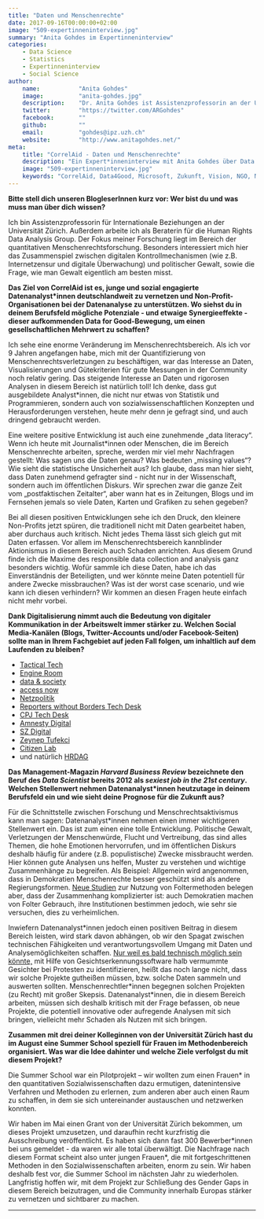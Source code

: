 ```yaml
---
title: "Daten und Menschenrechte"
date: 2017-09-16T00:00:00+02:00
image: "509-expertinneninterview.jpg"
summary: "Anita Gohdes im Expertinneninterview"
categories:       
    - Data Science
    - Statistics
    - Expertinneninterview
    - Social Science
author: 
    name:           "Anita Gohdes"
    image:          "anita-gohdes.jpg"
    description:    "Dr. Anita Gohdes ist Assistenzprofessorin an der Universität Zürich. Zuvor war sie Postdoc am Belfer Center an der Harvard Kennedy School. Sie promovierte an der Universität Mannheim. In ihrer Forschung beschäftigt sie sich mit politischer Gewalt, staatlicher Repression und dem Messbarmachen von Menschenrechten."
    twitter:        "https://twitter.com/ARGohdes"
    facebook:       ""
    github:         ""
    email:          "gohdes@ipz.uzh.ch"
    website:        "http://www.anitagohdes.net/"
meta:
    title: "CorrelAid - Daten und Menschenrechte"
    description: "Ein Expert*inneninterview mit Anita Gohdes über Data Science und Menschenrechte."
    image: "509-expertinneninterview.jpg"
    keywords: "CorrelAid, Data4Good, Microsoft, Zukunft, Vision, NGO, Non-Profit, Data Scientist, Menschenrechte"
---
```



**Bitte stell dich unseren BlogleserInnen kurz vor: Wer bist du und was
muss man über dich wissen?**

Ich bin Assistenzprofessorin für Internationale Beziehungen an der
Universität Zürich. Außerdem arbeite ich als Beraterin für die Human
Rights Data Analysis Group. Der Fokus meiner Forschung liegt im Bereich
der quantitativen Menschenrechtsforschung. Besonders interessiert mich
hier das Zusammenspiel zwischen digitalen Kontrollmechanismen (wie z.B.
Internetzensur und digitale Überwachung) und politischer Gewalt, sowie
die Frage, wie man Gewalt eigentlich am besten misst.

**Das Ziel von CorrelAid ist es, junge und sozial engagierte
Datenanalyst\*innen deutschlandweit zu vernetzen und
Non-Profit-Organisationen bei der Datenanalyse zu unterstützen. Wo
siehst du in deinem Berufsfeld mögliche Potenziale - und etwaige
Synergieeffekte - dieser aufkommenden Data for Good-Bewegung, um einen
gesellschaftlichen Mehrwert zu schaffen?**

Ich sehe eine enorme Veränderung im Menschenrechtsbereich. Als ich vor 9
Jahren angefangen habe, mich mit der Quantifizierung von
Menschenrechtsverletzungen zu beschäftigen, war das Interesse an Daten,
Visualisierungen und Gütekriterien für gute Messungen in der Community
noch relativ gering. Das steigende Interesse an Daten und rigorosen
Analysen in diesem Bereich ist natürlich toll! Ich denke, dass gut
ausgebildete Analyst\*innen, die nicht nur etwas von Statistik und
Programmieren, sondern auch von sozialwissenschaftlichen Konzepten und
Herausforderungen verstehen, heute mehr denn je gefragt sind, und auch
dringend gebraucht werden.

Eine weitere positive Entwicklung ist auch eine zunehmende „data
literacy“. Wenn ich heute mit Journalist\*innen oder Menschen, die im
Bereich Menschenrechte arbeiten, spreche, werden mir viel mehr
Nachfragen gestellt: Was sagen uns die Daten genau? Was bedeuten
„missing values“? Wie sieht die statistische Unsicherheit aus? Ich
glaube, dass man hier sieht, dass Daten zunehmend gefragter sind - nicht
nur in der Wissenschaft, sondern auch im öffentlichen Diskurs. Wir
sprechen zwar die ganze Zeit vom „postfaktischen Zeitalter“, aber wann
hat es in Zeitungen, Blogs und im Fernsehen jemals so viele Daten,
Karten und Grafiken zu sehen gegeben?

Bei all diesen positiven Entwicklungen sehe ich den Druck, den kleinere
Non-Profits jetzt spüren, die traditionell nicht mit Daten gearbeitet
haben, aber durchaus auch kritisch. Nicht jedes Thema lässt sich gleich
gut mit Daten erfassen. Vor allem im Menschenrechtsbereich kannblinder
Aktionismus in diesem Bereich auch Schaden anrichten. Aus diesem Grund
finde ich die Maxime des responsible data collection and analysis ganz
besonders wichtig. Wofür sammle ich diese Daten, habe ich das
Einverständnis der Beteiligten, und wer könnte meine Daten potentiell
für andere Zwecke missbrauchen? Was ist der worst case scenario, und wie
kann ich diesen verhindern? Wir kommen an diesen Fragen heute einfach
nicht mehr vorbei.

**Dank Digitalisierung nimmt auch die Bedeutung von digitaler
Kommunikation in der Arbeitswelt immer stärker zu. Welchen Social
Media-Kanälen (Blogs, Twitter-Accounts und/oder Facebook-Seiten) sollte
man in Ihrem Fachgebiet auf jeden Fall folgen, um inhaltlich auf dem
Laufenden zu bleiben?**

-   [Tactical Tech]()
-   [Engine Room]()
-   [data & society]()
-   [access now]()
-   [Netzpolitik]()
-   [Reporters without Borders Tech Desk]()
-   [CPJ Tech Desk]()
-   [Amnesty Digital]()
-   [SZ Digital]()
-   [Zeynep Tufekci]()
-   [Citizen Lab]()
-   und natürlich [HRDAG]()

**Das Management-Magazin *Harvard Business Review* bezeichnete den Beruf
des *Data Scientist* bereits 2012 als *sexiest job in the 21st century*.
Welchen Stellenwert nehmen Datenanalyst\*innen heutzutage in deinem
Berufsfeld ein und wie sieht deine Prognose für die Zukunft aus?**

Für die Schnittstelle zwischen Forschung und Menschrechtsaktivismus kann
man sagen: Datenanalyst\*innen nehmen einen immer wichtigeren
Stellenwert ein. Das ist zum einen eine tolle Entwicklung. Politische
Gewalt, Verletzungen der Menschenwürde, Flucht und Vertreibung, das sind
alles Themen, die hohe Emotionen hervorrufen, und im öffentlichen
Diskurs deshalb häufig für andere (z.B. populistische) Zwecke
missbraucht werden. Hier können gute Analysen uns helfen, Muster zu
verstehen und wichtige Zusammenhänge zu begreifen. Als Beispiel:
Allgemein wird angenommen, dass in Demokratien Menschenrechte besser
geschützt sind als andere Regierungsformen. [Neue
Studien](http://journals.sagepub.com/doi/full/10.1177/0022343317711240)
zur Nutzung von Foltermethoden belegen aber, dass der Zusammenhang
komplizierter ist: auch Demokratien machen von Folter Gebrauch, ihre
Institutionen bestimmen jedoch, wie sehr sie versuchen, dies zu
verheimlichen.

Inwiefern Datenanalyst\*innen jedoch einen positiven Beitrag in diesem
Bereich leisten, wird stark davon abhängen, ob wir den Spagat zwischen
technischen Fähigkeiten und verantwortungsvollem Umgang mit Daten und
Analysemöglichkeiten schaffen. [Nur weil es bald technisch möglich sein
könnte,](https://motherboard.vice.com/en_us/article/mbby88/ai-will-soon-identify-protesters-with-their-faces-partly-concealed)
mit Hilfe von Gesichtserkennungssoftware halb vermummte Gesichter bei
Protesten zu identifizieren, heißt das noch lange nicht, dass wir solche
Projekte gutheißen müssen, bzw. solche Daten sammeln und auswerten
sollten. Menschenrechtler\*innen begegnen solchen Projekten (zu Recht)
mit großer Skepsis. Datenanalyst\*innen, die in diesem Bereich arbeiten,
müssen sich deshalb kritisch mit der Frage befassen, ob neue Projekte,
die potentiell innovative oder aufregende Analysen mit sich bringen,
vielleicht mehr Schaden als Nutzen mit sich bringen.

**Zusammen mit drei deiner Kolleginnen von der Universität Zürich hast
du im August eine Summer School speziell für Frauen im Methodenbereich
organisiert. Was war die Idee dahinter und welche Ziele verfolgst du mit
diesem Projekt?**

Die Summer School war ein Pilotprojekt – wir wollten zum einen Frauen\*
in den quantitativen Sozialwissenschaften dazu ermutigen, datenintensive
Verfahren und Methoden zu erlernen, zum anderen aber auch einen Raum zu
schaffen, in dem sie sich untereinander austauschen und netzwerken
konnten.

Wir haben im Mai einen Grant von der Universität Zürich bekommen, um
dieses Projekt umzusetzen, und daraufhin recht kurzfristig die
Ausschreibung veröffentlicht. Es haben sich dann fast 300
Bewerber\*innen bei uns gemeldet - da waren wir alle total überwältigt.
Die Nachfrage nach diesem Format scheint also unter jungen Frauen\*, die
mit fortgeschrittenen Methoden in den Sozialwissenschaften arbeiten,
enorm zu sein. Wir haben deshalb fest vor, die Summer School im nächsten
Jahr zu wiederholen. Langfristig hoffen wir, mit dem Projekt zur
Schließung des Gender Gaps in diesem Bereich beizutragen, und die
Community innerhalb Europas stärker zu vernetzen und sichtbarer zu
machen.

------------------------------------------------------------------------


